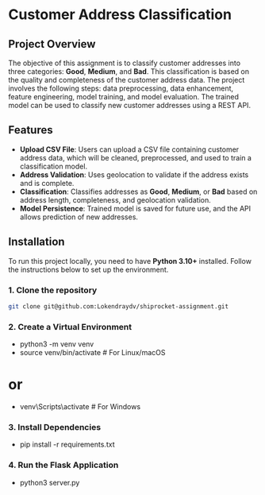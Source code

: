 # Customer Address Classification

## Project Overview

The objective of this assignment is to classify customer addresses into three categories: **Good**, **Medium**, and **Bad**. This classification is based on the quality and completeness of the customer address data. The project involves the following steps: data preprocessing, data enhancement, feature engineering, model training, and model evaluation. The trained model can be used to classify new customer addresses using a REST API.


## Features

- **Upload CSV File**: Users can upload a CSV file containing customer address data, which will be cleaned, preprocessed, and used to train a classification model.
- **Address Validation**: Uses geolocation to validate if the address exists and is complete.
- **Classification**: Classifies addresses as **Good**, **Medium**, or **Bad** based on address length, completeness, and geolocation validation.
- **Model Persistence**: Trained model is saved for future use, and the API allows prediction of new addresses.

## Installation

To run this project locally, you need to have **Python 3.10+** installed. Follow the instructions below to set up the environment.

### 1. Clone the repository

```bash
git clone git@github.com:Lokendraydv/shiprocket-assignment.git
```

### 2. Create a Virtual Environment

- python3 -m venv venv
- source venv/bin/activate   # For Linux/macOS
# or
- venv\Scripts\activate      # For Windows

### 3. Install Dependencies
- pip install -r requirements.txt


### 4. Run the Flask Application
- python3 server.py
